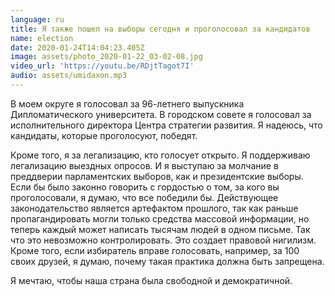 ```yaml
---
language: ru
title: Я также пошел на выборы сегодня и проголосовал за кандидатов
name: election
date: 2020-01-24T14:04:23.405Z
image: assets/photo_2020-01-22_03-02-08.jpg
video_url: 'https://youtu.be/RDjtTagot7I'
audio: assets/umidaxon.mp3
---
```

В моем округе я голосовал за 96-летнего выпускника Дипломатического университета. В городском совете я голосовал за исполнительного директора Центра стратегии развития. Я надеюсь, что кандидаты, которые проголосуют, победят.

Кроме того, я за легализацию, кто голосует открыто. Я поддерживаю легализацию выездных опросов. И я выступаю за молчание в преддверии парламентских выборов, как и президентские выборы. Если бы было законно говорить с гордостью о том, за кого вы проголосовали, я думаю, что все победили бы. Действующее законодательство является артефактом прошлого, так как раньше пропагандировать могли только средства массовой информации, но теперь каждый может написать тысячам людей в одном письме. Так что это невозможно контролировать. Это создает правовой нигилизм. Кроме того, если избиратель вправе голосовать, например, за 100 своих друзей, я думаю, почему такая практика должна быть запрещена.

Я мечтаю, чтобы наша страна была свободной и демократичной.
